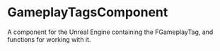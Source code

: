 # GameplayTagsComponent
A component for the Unreal Engine containing the FGameplayTag, and functions for working with it.

